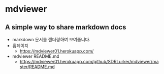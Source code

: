 # mdviewer

## A simple way to share markdown docs

* markdown 문서를 렌더링하여 보여줍니다.
* 홈페이지
  - https://mdviewer01.herokuapp.com/
* mdviewer README.md 
  - https://mdviewer01.herokuapp.com/github/SDRLurker/mdviewer/master/README.md
